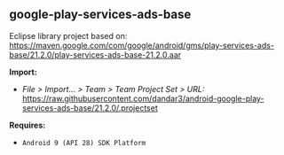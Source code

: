 ## google-play-services-ads-base

Eclipse library project based on:<br/>
https://maven.google.com/com/google/android/gms/play-services-ads-base/21.2.0/play-services-ads-base-21.2.0.aar

**Import:**
- _File > Import... > Team > Team Project Set > URL:_<br/>
  https://raw.githubusercontent.com/dandar3/android-google-play-services-ads-base/21.2.0/.projectset

**Requires:**
- `Android 9 (API 28) SDK Platform`